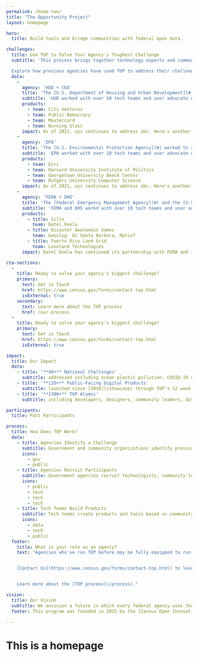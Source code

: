 ```yaml
---
permalink: /home-two/
title: "The Opportunity Project"
layout: homepage

hero:
  title: Build tools and bridge communities with federal open data.

challenges:
  title: Use TOP to Solve Your Agency's Toughest Challenge
  subtitle: 'This process brings together technology experts and community advocates to create real solutions for the public good in months, not years.

  Explore how previous agencies have used TOP to address their challenges:'
  data:
    - 
      agency: 'HUD + CEA'
      title: 'The [U.S. Department of Housing and Urban Development](#) and [White House Council of Economic Advisors](#) worked to catalyze investment in opportunity zones.'
      subtitle: 'HUD worked with over 10 tech teams and user advocate organizations, resulting in 6 products to help Americans get jobs (sp).'
      products:
        - team: Citi Ventures
        - team: Public Democracy
        - team: Mastercard
        - team: Burning Glass
      impact: As of 2021, xyz continues to address abc. Here's another impact statement that is really important. It shows how teams were able to build strong relationships and help the public.
    - 
      agency: 'EPA'
      title: 'The [U.S. Environmental Protection Agency](#) worked to reduce plastic pollution in oceans.'
      subtitle: 'EPA worked with over 10 tech teams and user advocate organizations, such as XYZ.'
      products:
        - team: Esri
        - team: Harvard University Institute of Politics
        - team: Georgetown University Beeck Center
        - team: Rutgers University Computer Science
      impact: As of 2021, xyz continues to address abc. Here's another impact statement that is really important. It shows how teams were able to build strong relationships and help the public.
    - 
      agency: 'FEMA + DHS'
      title: 'The [Federal Emergency Management Agency](#) and the [U.S. Department for Homeland Security](#) worked to use geospatial data to prepare the public for disasters.'
      subtitle: 'FEMA and DHS workd with over 10 tech teams and user advocate organizations, resulting in XYZ.'
      products:
        - title: Sille
          team: Datel Ovela
        - title: Disaster Awareness Games
          team: Geoslug- UC Santa Barbara, Motivf
        - title: Puerto Rico Land Grid
          team: Loveland Technologies
      impact: Datel Ovela has continued its partnership with FEMA and is testing the use of this product for earthquake response in New York City and flooding in Miami.

cta-sections:
  - 
    title: Ready to solve your agency's biggest challenge?
    primary:
      text: Get in Touch
      href: https://www.census.gov/forms/contact-top.html
      isExternal: true
    secondary: 
      text: Learn more about the TOP process
      href: /our-process
  - 
    title: Ready to solve your agency's biggest challenge?
    primary:
      text: Get in Touch
      href: https://www.census.gov/forms/contact-top.html
      isExternal: true

impact:
  title: Our Impact
  data:
    - title: '**40+** National Challenges'
      subtitle: addressed including ocean plastic pollution, COVID-19 economic recovery, disaster response, [and more](/sprints)
    - title: '**135+** Public-Facing Digital Products'
      subtitle: launched since [2016](/showcase) through TOP's 12 week technology development sprints
    - title: '**1300+** TOP Alumni'
      subtitle: including developers, designers, community leaders, data & policy experts, students, and government agencies

participants:
  title: Past Participants

process:
  title: How Does TOP Work?
  data:
    - title: Agencies Identify a Challenge
      subtitle: Government and community organizations identify pressing, public-facing issues
      icons:
        - gov
        - public
    - title: Agencies Recruit Participants
      subtitle: Government agencies recruit technologists, community leaders, and data experts to participate in a challenge
      icons:
        - public      
        - tech
        - tech
        - tech
    - title: Tech Teams Build Products
      subtitle: Tech teams create products and tools based on community feedback. User research and exploration are important steps during this process
      icons:
        - data      
        - tech
        - public
  footer:
    title: What is your role as an agency?
    text: "Agencies who've run TOP before may be fully equipped to run the TOP process by themselves using our [DIY toolkit](/topx-toolkit). If this is your first time participating in TOP, our team is here to provide all the support and guidance needed to run a successful sprint. Facilitating a sprint typically requires about 10 hours of work for 12 weeks.


    [Contact Us](https://www.census.gov/forms/contact-top.html) to learn more about how TOP can work at your agency.


    Learn more about the [TOP process](/process)."

vision:
  title: Our Vision
  subtitle: We envision a future in which every federal agency uses the TOP model. We're empowering you with the [resources and tools](/topx-toolkit) you need to lead open innovation.
  footer: This program was founded in 2015 by the [Census Open Innovation Labs](https://coil.census.gov/)
        
---
```


# This is a homepage